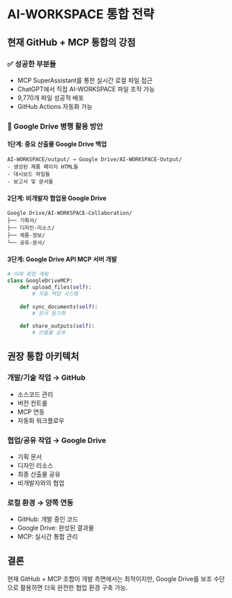 # AI-WORKSPACE 통합 전략

## 현재 GitHub + MCP 통합의 강점

### ✅ 성공한 부분들
- MCP SuperAssistant를 통한 실시간 로컬 파일 접근
- ChatGPT에서 직접 AI-WORKSPACE 파일 조작 가능
- 9,770개 파일 성공적 배포
- GitHub Actions 자동화 가능

### 🔄 Google Drive 병행 활용 방안

#### 1단계: 중요 산출물 Google Drive 백업
```
AI-WORKSPACE/output/ → Google Drive/AI-WORKSPACE-Output/
- 생성된 제품 페이지 HTML들
- 대시보드 파일들
- 보고서 및 문서들
```

#### 2단계: 비개발자 협업용 Google Drive
```
Google Drive/AI-WORKSPACE-Collaboration/
├── 기획서/
├── 디자인-리소스/
├── 제품-정보/
└── 공유-문서/
```

#### 3단계: Google Drive API MCP 서버 개발
```python
# 미래 확장 계획
class GoogleDriveMCP:
    def upload_files(self):
        # 자동 백업 시스템
    
    def sync_documents(self):
        # 문서 동기화
    
    def share_outputs(self):
        # 산출물 공유
```

## 권장 통합 아키텍처

### 개발/기술 작업 → GitHub
- 소스코드 관리
- 버전 컨트롤
- MCP 연동
- 자동화 워크플로우

### 협업/공유 작업 → Google Drive  
- 기획 문서
- 디자인 리소스
- 최종 산출물 공유
- 비개발자와의 협업

### 로컬 환경 → 양쪽 연동
- GitHub: 개발 중인 코드
- Google Drive: 완성된 결과물
- MCP: 실시간 통합 관리

## 결론

현재 GitHub + MCP 조합이 개발 측면에서는 최적이지만,
Google Drive를 보조 수단으로 활용하면 더욱 완전한 협업 환경 구축 가능.